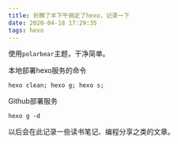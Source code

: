 ```yaml
---
title: 折腾了半下午搞定了hexo，记录一下
date: 2020-04-18 17:29:35
tags: hexo
---
```




使用`polarbear`主题，干净简单。

本地部署hexo服务的命令

```shell
hexo clean; hexo g; hexo s;
```

Github部署服务

```shell
hexo g -d
```

以后会在此记录一些读书笔记、编程分享之类的文章。



